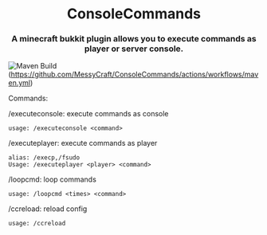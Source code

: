 <div align=middle>
    <h1>ConsoleCommands</h1>
<h3>A minecraft bukkit plugin allows you to execute commands as player or server console.</h3>
</div>

![Maven Build](https://github.com/MessyCraft/ConsoleCommands/actions/workflows/maven.yml/badge.svg)(https://github.com/MessyCraft/ConsoleCommands/actions/workflows/maven.yml)  

Commands:

/executeconsole: execute commands as console

    usage: /executeconsole <command>

/executeplayer: execute commands as player

    alias: /execp,/fsudo
    Usage: /executeplayer <player> <command>
    
/loopcmd: loop commands

    usage: /loopcmd <times> <command>

/ccreload: reload config
    
    usage: /ccreload
